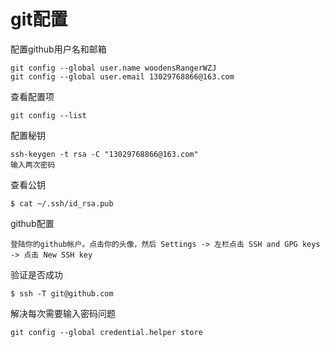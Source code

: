 # git配置

配置github用户名和邮箱

```
git config --global user.name woodensRangerWZJ
git config --global user.email 13029768866@163.com
```

查看配置项

```
git config --list
```

配置秘钥

```
ssh-keygen -t rsa -C "13029768866@163.com"
输入两次密码
```

查看公钥

```
$ cat ~/.ssh/id_rsa.pub
```

github配置

```
登陆你的github帐户。点击你的头像，然后 Settings -> 左栏点击 SSH and GPG keys -> 点击 New SSH key
```

验证是否成功

```
$ ssh -T git@github.com
```

解决每次需要输入密码问题

```
git config --global credential.helper store
```


